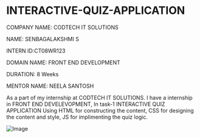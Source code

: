 # INTERACTIVE-QUIZ-APPLICATION

COMPANY NAME: CODTECH IT SOLUTIONS

NAME: SENBAGALAKSHMI S

INTERN ID:CT08WR123

DOMAIN NAME: FRONT END DEVELOPMENT

DURATION: 8 Weeks

MENTOR NAME: NEELA SANTOSH

As a part of my internship at CODTECH IT SOLUTIONS. I have a internship in FRONT END DEVELEVOPMENT, In task-1 INTERACTIVE QUIZ APPLICATION Using HTML for constructing the content, CSS for designing the content and style, JS for implimenting the quiz logic.

![Image](https://github.com/user-attachments/assets/27b541bc-6100-4e1a-bc02-deabba8cbe39)
